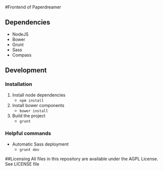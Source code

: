 #Frontend of Paperdreamer
## Dependencies
- NodeJS
- Bower
- Grunt
- Sass
- Compass

## Development
### Installation
1. Install node dependencies
	- `npm install`
2. Install bower components
	- `bower install`
3. Build the project
	- `grunt`

### Helpful commands
- Automatic Sass deployment
	- `grunt dev`

##Licensing
All files in this repository are available under the AGPL License. See LICENSE file

